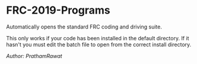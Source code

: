 # FRC-2019-Programs
Automatically opens the standard FRC coding and driving suite.

This only works if your code has been installed in the default directory.
If it hasn't you must edit the batch file to open from the correct install directory.

_Author: PrathamRawat_
